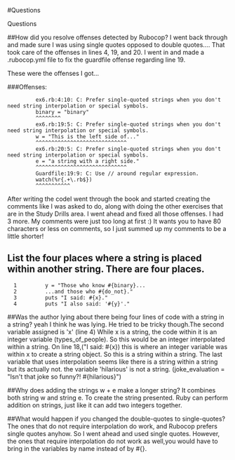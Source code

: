 #Questions

Questions

##How did you resolve offenses detected by Rubocop?
I went back through and made sure I was using single quotes opposed to double quotes.... That took 
care of the offenses in lines 4, 19, and 20.
I went in and made a .rubocop.yml file to fix the guardfile offense regarding line 19.
 
These were the offenses I got...

###Offenses:

             ex6.rb:4:10: C: Prefer single-quoted strings when you don't need string interpolation or special symbols.
             binary = "binary"
             ^^^^^^^^
             ex6.rb:19:5: C: Prefer single-quoted strings when you don't need string interpolation or special symbols.
             w = "This is the left side of..."
             ^^^^^^^^^^^^^^^^^^^^^^^^^^^^^
             ex6.rb:20:5: C: Prefer single-quoted strings when you don't need string interpolation or special symbols.
             e = "a string with a right side."
             ^^^^^^^^^^^^^^^^^^^^^^^^^^^^^
             Guardfile:19:9: C: Use // around regular expression.
             watch(%r{.+\.rb$})
             ^^^^^^^^^^^

After writing the codeI went through the book and started creating the comments like
I was asked to do, along with doing the other exercises that are in the Study Drills area.
I went ahead and fixed all those offenses. I had 3 more. My comments were just too 
long at first :) It wants you to have 80 characters or less on comments, so I just summed up my comments 
to be a little shorter!

## List the four places where a string is placed within another string. There are four places.

      1         y = "Those who know #{binary}...
      2         ...and those who #{do_not}."
      3         puts "I said: #{x}."
      4         puts "I also said: '#{y}'."

##Was the author lying about there being four lines of code with a string in a string?
yeah I think he was lying. He tried to be tricky though.The second variable assigned is
'x' (line 4) While x is a string, the code within it is an integer variable (types_of_people). 
So this would be an integer interpolated within a string. On line 18,("I said: #{x}) this is where an integer variable was within x to create a
string object. So this is a string within a string.
The last variable that uses interpolation seems like there is a string within a string but its actually
not. the variable 'hilarious' is not a string.
(joke_evaluation = "Isn't that joke so funny?! #{hilarious}")

##Why does adding the strings w + e make a longer string?
It combines both string w and string e. To create the string presented.
Ruby can perform addition on strings, just like it can add two integers together. 

##What would happen if you changed the double-quotes to single-quotes?
The ones that do not require interpolation do work, and Rubocop prefers single quotes anyhow.
So I went ahead and used single quotes. However, the ones that require interpolation
do not work as well,you would have to bring in the variables by name instead of by #{}.

